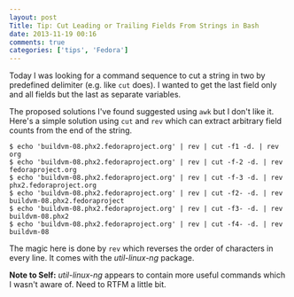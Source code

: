 ```yaml
---
layout: post
Title: Tip: Cut Leading or Trailing Fields From Strings in Bash
date: 2013-11-19 00:16
comments: true
categories: ['tips', 'Fedora']
---
```


Today I was looking for a command sequence to cut a string in two by predefined
delimiter (e.g. like `cut` does). I wanted to get the last field only and all
fields but the last as separate variables.

The proposed solutions I've found suggested using `awk` but I don't like it.
Here's a simple solution using `cut` and `rev` which can extract arbitrary
field counts from the end of the string. 

    $ echo 'buildvm-08.phx2.fedoraproject.org' | rev | cut -f1 -d. | rev
    org
    $ echo 'buildvm-08.phx2.fedoraproject.org' | rev | cut -f-2 -d. | rev
    fedoraproject.org
    $ echo 'buildvm-08.phx2.fedoraproject.org' | rev | cut -f-3 -d. | rev
    phx2.fedoraproject.org
    $ echo 'buildvm-08.phx2.fedoraproject.org' | rev | cut -f2- -d. | rev
    buildvm-08.phx2.fedoraproject
    $ echo 'buildvm-08.phx2.fedoraproject.org' | rev | cut -f3- -d. | rev
    buildvm-08.phx2
    $ echo 'buildvm-08.phx2.fedoraproject.org' | rev | cut -f4- -d. | rev
    buildvm-08

The magic here is done by `rev` which reverses the order of characters in every
line. It comes with the *util-linux-ng* package.

**Note to Self:** *util-linux-ng* appears to contain more useful commands which
I wasn't aware of. Need to RTFM a little bit.
